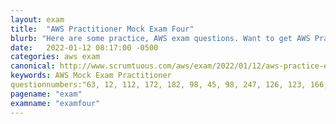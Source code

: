 ```yaml
---
layout: exam
title:  "AWS Practitioner Mock Exam Four"
blurb: "Here are some practice, AWS exam questions. Want to get AWS Practitioner certified? Start here.."
date:   2022-01-12 08:17:00 -0500
categories: aws exam
canonical: http://www.scrumtuous.com/aws/exam/2022/01/12/aws-practice-exam-four.html
keywords: AWS Mock Exam Practitioner
questionnumbers:"63, 12, 112, 172, 182, 98, 45, 98, 247, 126, 123, 166, 79"
pagename: "exam"
examname: "examfour"
---
```





